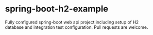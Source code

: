 # spring-boot-h2-example
Fully configured spring-boot web api project including setup of H2 database and integration test configuration. Pull requests are welcome. 
